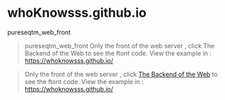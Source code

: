 # whoKnowsss.github.io
pureseqtm_web_front


>pureseqtm_web_front
>Only the front of the web server , click The Backend of the Web to see the ftont code. View the example in : https://whoknowsss.github.io/



> Only the front of the web server , click [The Backend of the Web](https://github.com/whoKnowsss/pureseqtm_web) to see the ftont code.
>  View  the example  in : https://whoknowsss.github.io/
